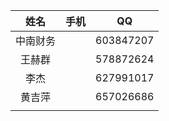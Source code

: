 |   姓名   | 手机 |    QQ     |
| :------: | :--: | :-------: |
| 中南财务 |      | 603847207 |
|  王赫群  |      | 578872624 |
|   李杰   |      | 627991017 |
|  黄吉萍  |      | 657026686 |
|          |      |           |


